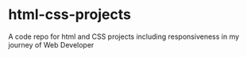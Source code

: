 # html-css-projects
A code repo for html and CSS projects including responsiveness in my journey of Web Developer
